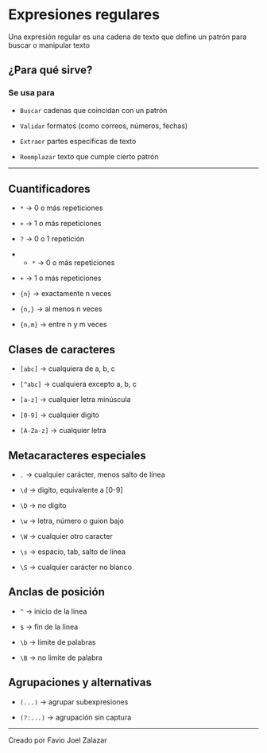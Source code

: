 # Expresiones regulares

Una expresión regular es una cadena de texto que define un patrón para buscar o manipular texto

## ¿Para qué sirve?

### Se usa para

- `Buscar` cadenas que coincidan con un patrón

- `Validar` formatos (como correos, números, fechas)

-  `Extraer` partes específicas de texto

- `Reemplazar` texto que cumple cierto patrón

---

## Cuantificadores

- `*` -> 0 o más repeticiones

- `+` -> 1 o más repeticiones

- `?` -> 0 o 1 repetición

- - `*` -> 0 o más repeticiones

- `+` -> 1 o más repeticiones

- `{n}` -> exactamente n veces

- `{n,}` -> al menos n veces

- `{n,m}` -> entre n y m veces

## Clases de caracteres

- `[abc]` -> cualquiera de a, b, c

- `[^abc]` -> cualquiera excepto a, b, c

- `[a-z]` -> cualquier letra minúscula

- `[0-9]` -> cualquier digito

- `[A-Za-z]` -> cualquier letra

## Metacaracteres especiales

- `.` -> cualquier carácter, menos salto de línea

- `\d` -> digito, equivalente a [0-9]

- `\D` -> no digito

- `\w` -> letra, número o guion bajo

- `\W` ->  cualquier otro caracter

- `\s` -> espacio, tab, salto de linea

- `\S` -> cualquier carácter no blanco

## Anclas de posición

- `^` -> inicio de la linea

- `$` -> fin de la linea

- `\b` -> limite de palabras

- `\B` -> no limite de palabra

## Agrupaciones y alternativas

- `(...)` -> agrupar subexpresiones

- `(?:...)` -> agrupación sin captura

---

Creado por Favio Joel Zalazar
